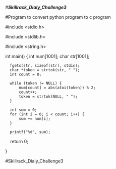 #*******Skillrack_Dialy_Challenge3*******


#Program to convert python program to c program



  #include <stdio.h>

  
  #include <stdlib.h>

  
  #include <string.h>


  int main() {
      int num[1001];
      char str[1001];
    
      fgets(str, sizeof(str), stdin);
      char *token = strtok(str, " ");
      int count = 0;
    
      while (token != NULL) {
          num[count] = abs(atoi(token)) % 2;
          count++;
          token = strtok(NULL, " ");
      }
    
      int sum = 0;
      for (int i = 0; i < count; i++) {
          sum += num[i];
      }
    
      printf("%d", sum);
    
      return 0;

   
  }

  
#Skillrack_Dialy_Challenge3

